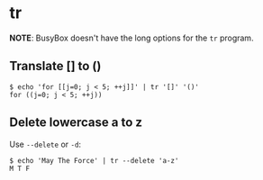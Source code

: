 # tr

**NOTE**: BusyBox doesn't have the long options for the `tr` program.



## Translate [] to ()

```shell-session
$ echo 'for [[j=0; j < 5; ++j]]' | tr '[]' '()'
for ((j=0; j < 5; ++j))
```



## Delete lowercase a to z

Use `--delete` or `-d`:

```shell-session
$ echo 'May The Force' | tr --delete 'a-z'
M T F
```



